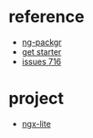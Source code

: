 # reference
* [ng-packgr](https://github.com/dherges/ng-packagr)
* [get starter](https://medium.com/@nikolasleblanc/building-an-angular-4-component-library-with-the-angular-cli-and-ng-packagr-53b2ade0701e)
* [issues 716](https://github.com/dherges/ng-packagr/issues/135)

# project
* [ngx-lite](https://github.com/coryrylan/ngx-lite)
